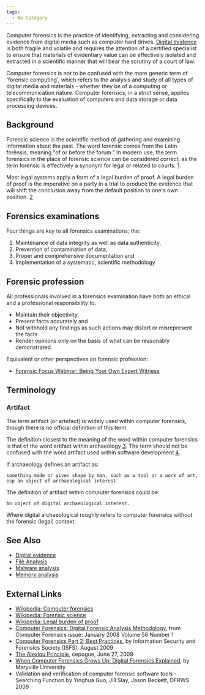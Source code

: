 ```yaml
---
tags:
  - No Category
---
```

Computer forensics is the practice of identifying, extracting and
considering evidence from digital media such as computer hard drives.
[Digital evidence](digital_evidence.md) is both fragile and
volatile and requires the attention of a certified specialist to ensure
that materials of evidentiary value can be effectively isolated and
extracted in a scientific manner that will bear the scrutiny of a court
of law.

Computer forensics is not to be confused with the more generic term of
'forensic computing', which refers to the analysis and study of all
types of digital media and materials - whether they be of a computing or
telecommunication nature. Computer forensics, in a strict sense, applies
specifically to the evaluation of computers and data storage or data
processing devices.

## Background

Forensic science is the scientific method of gathering and examining
information about the past. The word forensic comes from the Latin
forēnsis, meaning "of or before the forum." In modern use, the term
forensics in the place of forensic science can be considered correct, as
the term forensic is effectively a synonym for legal or related to
courts. [1](https://en.wikipedia.org/wiki/Forensic_science).

Most legal systems apply a form of a legal burden of proof. A legal
burden of proof is the imperative on a party in a trial to produce the
evidence that will shift the conclusion away from the default position
to one's own position.
[2](https://en.wikipedia.org/wiki/Legal_burden_of_proof)

## Forensics examinations

Four things are key to all forensics examinations; the:

1.  Maintenance of data integrity as well as data authenticity,
2.  Prevention of contamination of data,
3.  Proper and comprehensive documentation and
4.  Implementation of a systematic, scientific methodology

## Forensic profession

All professionals involved in a forensics examination have both an
ethical and a professional responsibility to:

* Maintain their objectivity.
* Present facts accurately and
* Not withhold any findings as such actions may distort or misrepresent
  the facts
* Render opinions only on the basis of what can be reasonably
  demonstrated.

Equivalent or other perspectives on forensic profession:

* [Forensic Focus Webinar: Being Your Own Expert Witness](https://www.forensicfocus.com/webinars/being-your-own-expert-witness/)

## Terminology

### Artifact

The term artifact (or artefact) is widely used within computer
forensics, though there is no official definition of this term.

The definition closest to the meaning of the word within computer
forensics is that of the word artifact within archaeology
[3](https://en.wikipedia.org/wiki/Artifact_(archaeology)). The term
should not be confused with the word artifact used within software
development
[4](https://en.wikipedia.org/wiki/Artifact_(software_development)).

If archaeology defines an artifact as:

    something made or given shape by man, such as a tool or a work of art, esp an object of archaeological interest

The definition of artifact within computer forensics could be:

    An object of digital archaeological interest.

Where digital archaeological roughly refers to computer forensics
without the forensic (legal) context.

## See Also

* [Digital evidence](digital_evidence.md)
* [File Analysis](file_analysis.md)
* [Malware analysis](malware_analysis.md)
* [Memory analysis](memory_analysis.md)

## External Links

* [Wikipedia: Computer forensics](https://en.wikipedia.org/wiki/Computer_forensics)
* [Wikipedia: Forensic science](https://en.wikipedia.org/wiki/Forensic_science)
* [Wikipedia: Legal burden of proof](https://en.wikipedia.org/wiki/Legal_burden_of_proof)
* [Computer Forensics: Digital Forensic Analysis Methodology](https://www.justice.gov/sites/default/files/usao/legacy/2008/02/04/usab5601.pdf),
  from Computer Forensics issue: January 2008 Volume 56 Number 1
* [Computer Forensics Part 2: Best Practices](http://www.isfs.org.hk/publications/ISFS_ComputerForensics_part2_20090806.pdf),
  by Information Security and Forensics Society (ISFS), August 2009
* [The Alexiou Principle](http://thedigitalstandard.blogspot.com/2009/06/alexiou-principle.html?m=1),
  cepogue, June 27, 2009
* [When Computer Forensics Grows Up: Digital Forensics Explained](https://online.maryville.edu/blog/digital-forensics/),
  by Maryville University
* Validation and verification of computer forensic software tools - Searching Function
  by Yinghua Guo, Jill Slay, Jason Beckett, DFRWS 2009
